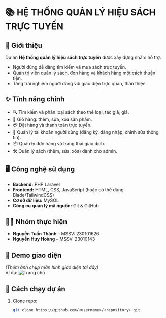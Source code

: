 # 📚 HỆ THỐNG QUẢN LÝ HIỆU SÁCH TRỰC TUYẾN

## 🌟 Giới thiệu
Dự án **Hệ thống quản lý hiệu sách trực tuyến** được xây dựng nhằm hỗ trợ:
- Người dùng dễ dàng tìm kiếm và mua sách trực tuyến.
- Quản trị viên quản lý sách, đơn hàng và khách hàng một cách thuận tiện.
- Tăng trải nghiệm người dùng với giao diện trực quan, thân thiện.

## ✨ Tính năng chính
- 🔍 Tìm kiếm và phân loại sách theo thể loại, tác giả, giá.
- 🛒 Giỏ hàng: thêm, sửa, xóa sản phẩm.
- 💳 Đặt hàng và thanh toán trực tuyến.
- 👤 Quản lý tài khoản người dùng (đăng ký, đăng nhập, chỉnh sửa thông tin).
- 📦 Quản lý đơn hàng và trạng thái giao dịch.
- 🛠️ Quản lý sách (thêm, sửa, xóa) dành cho admin.

## 🖥️ Công nghệ sử dụng
- **Backend:** PHP Laravel  
- **Frontend:** HTML, CSS, JavaScript (hoặc có thể dùng Blade/TailwindCSS)  
- **Cơ sở dữ liệu:** MySQL  
- **Công cụ quản lý mã nguồn:** Git & GitHub  

## 👨‍💻 Nhóm thực hiện
- **Nguyễn Tuấn Thành** – MSSV: 230101626  
- **Nguyễn Huy Hoàng** – MSSV: 23010143  

## 📸 Demo giao diện
*(Thêm ảnh chụp màn hình giao diện tại đây)*  
Ví dụ: ![Trang chủ](./images/homepage.png)

## 🚀 Cách chạy dự án
1. Clone repo:
   ```bash
   git clone https://github.com/<username>/<repository>.git
